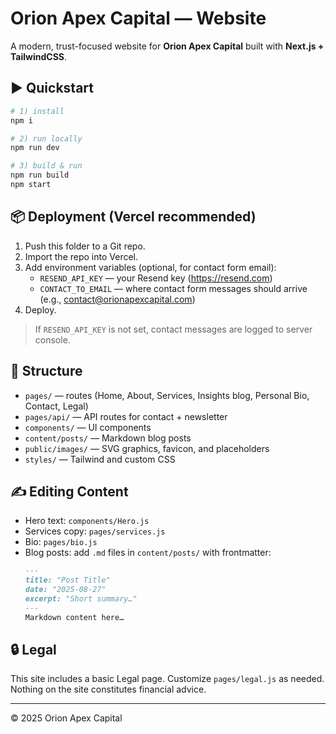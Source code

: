 
# Orion Apex Capital — Website

A modern, trust-focused website for **Orion Apex Capital** built with **Next.js + TailwindCSS**.

## ▶️ Quickstart

```bash
# 1) install
npm i

# 2) run locally
npm run dev

# 3) build & run
npm run build
npm start
```

## 📦 Deployment (Vercel recommended)

1. Push this folder to a Git repo.
2. Import the repo into Vercel.
3. Add environment variables (optional, for contact form email):
   - `RESEND_API_KEY` — your Resend key (https://resend.com)
   - `CONTACT_TO_EMAIL` — where contact form messages should arrive (e.g., contact@orionapexcapital.com)
4. Deploy.

> If `RESEND_API_KEY` is not set, contact messages are logged to server console.

## 🧱 Structure

- `pages/` — routes (Home, About, Services, Insights blog, Personal Bio, Contact, Legal)
- `pages/api/` — API routes for contact + newsletter
- `components/` — UI components
- `content/posts/` — Markdown blog posts
- `public/images/` — SVG graphics, favicon, and placeholders
- `styles/` — Tailwind and custom CSS

## ✍️ Editing Content

- Hero text: `components/Hero.js`
- Services copy: `pages/services.js`
- Bio: `pages/bio.js`
- Blog posts: add `.md` files in `content/posts/` with frontmatter:
  ```md
  ---
  title: "Post Title"
  date: "2025-08-27"
  excerpt: "Short summary…"
  ---
  Markdown content here…
  ```

## 🔒 Legal

This site includes a basic Legal page. Customize `pages/legal.js` as needed. Nothing on the site constitutes financial advice.

---

© 2025 Orion Apex Capital
